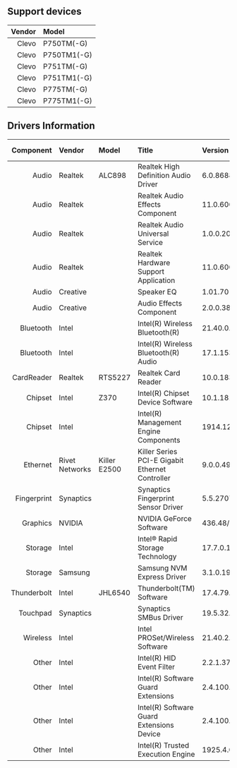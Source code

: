 ## Support devices

| Vendor | Model       |
| -----: | :---------- |
| Clevo  | P750TM(-G)  |
| Clevo  | P750TM1(-G) |
| Clevo  | P751TM(-G)  |
| Clevo  | P751TM1(-G) |
| Clevo  | P775TM(-G)  |
| Clevo  | P775TM1(-G) |

## Drivers Information

| Component   | Vendor         | Model        | Title                                           | Version                       | Driver Type |
| ----------: | :------------- | :----------- | :---------------------------------------------- | :---------------------------- | :---------- |
| Audio       | Realtek        | ALC898       | Realtek High Definition Audio Driver            | 6.0.8688.1 Clevo              | DCH/UAD     |
| Audio       | Realtek        |              | Realtek Audio Effects Component                 | 11.0.6000.725                 | DCH/UAD     |
| Audio       | Realtek        |              | Realtek Audio Universal Service                 | 1.0.0.204                     | DCH/UAD     |
| Audio       | Realtek        |              | Realtek Hardware Support Application            | 11.0.6000.196                 | DCH/UAD     |
| Audio       | Creative       |              | Speaker EQ                                      | 1.01.70 Clevo                 |             |
| Audio       | Creative       |              | Audio Effects Component                         | 2.0.0.38 Clevo                | DCH/UAD     |
| Bluetooth   | Intel          |              | Intel(R) Wireless Bluetooth(R)                  | 21.40.0.1                     |             |
| Bluetooth   | Intel          |              | Intel(R) Wireless Bluetooth(R) Audio            | 17.1.1530.0031                |             |
| CardReader  | Realtek        | RTS5227      | Realtek Card Reader                             | 10.0.18362.21321              |             |
| Chipset     | Intel          | Z370         | Intel(R) Chipset Device Software                | 10.1.18121.8164               |             |
| Chipset     | Intel          |              | Intel(R) Management Engine Components           | 1914.12.0.1256/1933.12.0.1301 | Standard    |
| Ethernet    | Rivet Networks | Killer E2500 | Killer Series PCI-E Gigabit Ethernet Controller | 9.0.0.49                      |             |
| Fingerprint | Synaptics      |              | Synaptics Fingerprint Sensor Driver             | 5.5.2707.1073 Clevo           | DCH/UAD     |
| Graphics    | NVIDIA         |              | NVIDIA GeForce Software                         | 436.48/26.21.14.3648          | Standard    |
| Storage     | Intel          |              | Intel® Rapid Storage Technology                 | 17.7.0.1006                   |             |
| Storage     | Samsung        |              | Samsung NVM Express Driver                      | 3.1.0.1901                    |             |
| Thunderbolt | Intel          | JHL6540      | Thunderbolt(TM) Software                        | 17.4.79.11/17.4.79.510        | Standard    |
| Touchpad    | Synaptics      |              | Synaptics SMBus Driver                          | 19.5.32.67 Clevo              | DCH/UAD     |
| Wireless    | Intel          |              | Intel PROSet/Wireless Software                  | 21.40.2.0                     |             |
| Other       | Intel          |              | Intel(R) HID Event Filter                       | 2.2.1.377                     |             |
| Other       | Intel          |              | Intel(R) Software Guard Extensions              | 2.4.100.51291                 |             |
| Other       | Intel          |              | Intel(R) Software Guard Extensions Device       | 2.4.100.51228                 |             |
| Other       | Intel          |              | Intel(R) Trusted Execution Engine               | 1925.4.0.1063                 |             |
